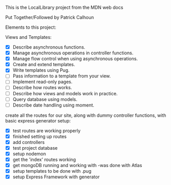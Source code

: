 This is the LocalLibrary project from the MDN web docs

Put Together/Followed by Patrick Calhoun

Elements to this project:


Views and Templates:

- [X] Describe asynchronous functions. 
- [X] Manage asynchronous operations in controller functions. 
- [X] Manage flow control when using asynchronous operations. 
- [X] Create and extend templates. 
- [X] Write templates using Pug. 
- [ ] Pass information to a template from your view. 
- [ ] Implement read-only pages. 
- [ ] Describe how routes works. 
- [ ] Describe how views and models work in practice. 
- [ ] Query database using models. 
- [ ] Describe date handling using moment.

create all the routes for our site, along with dummy controller functions, with basic express generator setup:

- [X] test routes are working properly
- [X] finished setting up routes
- [X] add controllers
- [X] test project database
- [x] setup nodemon
- [X] get the 'index' routes working
- [X] get mongoDB running and working with 
        -was done with Atlas
- [X] setup templates to be done with .pug
- [X] setup Express Framework with generator